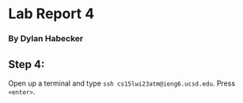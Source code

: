 # Lab Report 4
### By Dylan Habecker

## Step 4: 
Open up a terminal and type `ssh cs15lwi23atm@ieng6.ucsd.edu`. Press `<enter>`.



